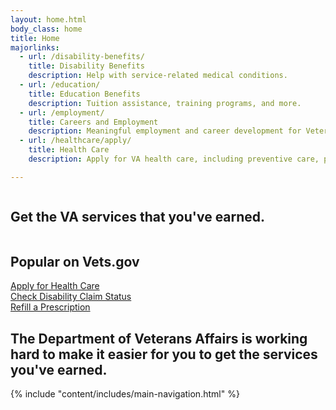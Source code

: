 ```yaml
---
layout: home.html
body_class: home
title: Home
majorlinks:
  - url: /disability-benefits/
    title: Disability Benefits
    description: Help with service-related medical conditions.
  - url: /education/
    title: Education Benefits
    description: Tuition assistance, training programs, and more.
  - url: /employment/
    title: Careers and Employment
    description: Meaningful employment and career development for Veterans and their families.
  - url: /healthcare/apply/
    title: Health Care
    description: Apply for VA health care, including preventive care, primary care, and more.

---
```

<div class="splash">
  <div class="row">
    <div class="small-12 columns">
      <div class="pitch">
        <h2 class="tagline"><span>Get the VA services that you've earned.</span></h2>
      </div>
    </div>
  </div>
</div>

<div class="popular-container">
<div class="row">
  <div class="small-10 medium-4 mx-auto text-center">
  <h2 class="gold-ruled">Popular on Vets.gov</h2>
  </div>
</div>
<div class="row flex">
  <div class="medium-4 columns">
    <a href="/healthcare/apply/">
      <div class="outline-link-block">
        Apply for Health Care
      </div>
    </a>
  </div>
  <div class="medium-4 columns">
    <a href="/disability-benefits/apply-for-benefits/">
      <div class="outline-link-block">
        Check Disability Claim Status
      </div>
    </a>
  </div>
  <div class="medium-4 columns">
    <a href='/rx'>
      <div class="outline-link-block">
        Refill a Prescription
      </div>
    </a>
  </div>
</div>

<div class="row text-center">
<div class="text-center mx-auto medium-8 stars-tagline">
  <h2>The Department of Veterans Affairs is working hard to make it easier for you to get the services you've earned.</h2>
</div>
</div>
</div>



<div class="main" role="main">
  <div class="section main-menu">
    {% include "content/includes/main-navigation.html" %}
  </div>
</div>
